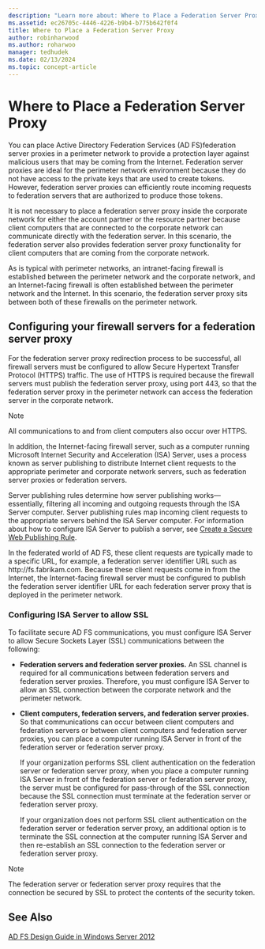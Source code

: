 ```yaml
---
description: "Learn more about: Where to Place a Federation Server Proxy"
ms.assetid: ec26705c-4446-4226-b9b4-b775b642f0f4
title: Where to Place a Federation Server Proxy
author: robinharwood
ms.author: roharwoo
manager: tedhudek
ms.date: 02/13/2024
ms.topic: concept-article
---
```


# Where to Place a Federation Server Proxy

You can place Active Directory Federation Services \(AD FS\)federation server proxies in a perimeter network to provide a protection layer against malicious users that may be coming from the Internet. Federation server proxies are ideal for the perimeter network environment because they do not have access to the private keys that are used to create tokens. However, federation server proxies can efficiently route incoming requests to federation servers that are authorized to produce those tokens.

It is not necessary to place a federation server proxy inside the corporate network for either the account partner or the resource partner because client computers that are connected to the corporate network can communicate directly with the federation server. In this scenario, the federation server also provides federation server proxy functionality for client computers that are coming from the corporate network.

As is typical with perimeter networks, an intranet\-facing firewall is established between the perimeter network and the corporate network, and an Internet\-facing firewall is often established between the perimeter network and the Internet. In this scenario, the federation server proxy sits between both of these firewalls on the perimeter network.

## Configuring your firewall servers for a federation server proxy
For the federation server proxy redirection process to be successful, all firewall servers must be configured to allow Secure Hypertext Transfer Protocol \(HTTPS\) traffic. The use of HTTPS is required because the firewall servers must publish the federation server proxy, using port 443, so that the federation server proxy in the perimeter network can access the federation server in the corporate network.

> [!NOTE]
> All communications to and from client computers also occur over HTTPS.

In addition, the Internet\-facing firewall server, such as a computer running Microsoft Internet Security and Acceleration \(ISA\) Server, uses a process known as server publishing to distribute Internet client requests to the appropriate perimeter and corporate network servers, such as federation server proxies or federation servers.

Server publishing rules determine how server publishing works—essentially, filtering all incoming and outgoing requests through the ISA Server computer. Server publishing rules map incoming client requests to the appropriate servers behind the ISA Server computer. For information about how to configure ISA Server to publish a server, see [Create a Secure Web Publishing Rule](/previous-versions/tn-archive/bb794871(v=technet.10)).

In the federated world of AD FS, these client requests are typically made to a specific URL, for example, a federation server identifier URL such as http:\//fs.fabrikam.com. Because these client requests come in from the Internet, the Internet\-facing firewall server must be configured to publish the federation server identifier URL for each federation server proxy that is deployed in the perimeter network.

### Configuring ISA Server to allow SSL
To facilitate secure AD FS communications, you must configure ISA Server to allow Secure Sockets Layer \(SSL\) communications between the following:

-   **Federation servers and federation server proxies.** An SSL channel is required for all communications between federation servers and federation server proxies. Therefore, you must configure ISA Server to allow an SSL connection between the corporate network and the perimeter network.

-   **Client computers, federation servers, and federation server proxies.** So that communications can occur between client computers and federation servers or between client computers and federation server proxies, you can place a computer running ISA Server in front of the federation server or federation server proxy.

    If your organization performs SSL client authentication on the federation server or federation server proxy, when you place a computer running ISA Server in front of the federation server or federation server proxy, the server must be configured for pass\-through of the SSL connection because the SSL connection must terminate at the federation server or federation server proxy.

    If your organization does not perform SSL client authentication on the federation server or federation server proxy, an additional option is to terminate the SSL connection at the computer running ISA Server and then re\-establish an SSL connection to the federation server or federation server proxy.

> [!NOTE]
> The federation server or federation server proxy requires that the connection be secured by SSL to protect the contents of the security token.

## See Also
[AD FS Design Guide in Windows Server 2012](AD-FS-Design-Guide-in-Windows-Server-2012.md)
